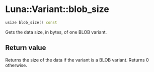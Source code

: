 # Luna::Variant::blob_size

```c++
usize blob_size() const
```

Gets the data size, in bytes, of one BLOB variant. 



## Return value
Returns the size of the data if the variant is a BLOB variant. Returns 0 otherwise. 

